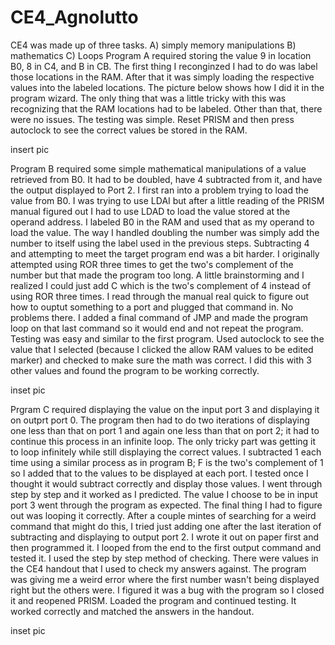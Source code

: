 CE4_Agnolutto
=============
CE4 was made up of three tasks. 
A) simply memory manipulations
B) mathematics
C) Loops
Program A required storing the value 9 in location B0, 8 in C4, and B in CB. The first thing I reconginzed I had to do was
label those locations in the RAM. After that it was simply loading the respective values into the labeled locations. The 
picture below shows how I did it in the program wizard. The only thing that was a little tricky with this was recognizing 
that the RAM locations had to be labeled. Other than that, there were no issues. The testing was simple. Reset PRISM and 
then press autoclock to see the correct values be stored in the RAM. 

insert pic

Program B required some simple mathematical manipulations of a value retrieved from B0. It had to be doubled, have 4 
subtracted from it, and have the output displayed to Port 2. I first ran into a problem trying to load the value from B0.
I was trying to use LDAI but after a little reading of the PRISM manual figured out I had to use LDAD to load the value
stored at the operand address. I labeled B0 in the RAM and used that as my operand to load the value. The way I handled 
doubling the number was simply add the number to itself using the label used in the previous steps. Subtracting 4 and 
attempting to meet the target program end was a bit harder. I originally attempted using ROR three times to get the 
two's complement of the number but that made the program too long. A little brainstorming and I realized I could just add
C which is the two's complement of 4 instead of using ROR three times. I read through the manual real quick to figure out
how to ouptut something to a port and plugged that command in. No problems there. I added a final command of JMP and 
made the program loop on that last command so it would end and not repeat the program. Testing was easy and similar to the
first program. Used autoclock to see the value that I selected (because I clicked the allow RAM values to be edited marker)
and checked to make sure the math was correct. I did this with 3 other values and found the program to be working correctly.

inset pic

Prgram C required displaying the value on the input port 3 and displaying it on outprt port 0. The program then had to do 
two iterations of displaying one less than that on port 1 and again one less than that on port 2; it had to continue this 
process in an infinite loop. The only tricky part was getting it to loop infinitely while still displaying the correct 
values. I subtracted 1 each time using a similar process as in program B; F is the two's complement of 1 so I added that 
to the values to be displayed at each port. I tested once I thought it would subtract correctly and display those values.
I went through step by step and it worked as I predicted. The value I choose to be in input port 3 went through the program
as expected. The final thing I had to figure out was looping it correctly. After a couple mintes of searching for a weird
command that might do this, I tried just adding one after the last iteration of subtracting and displaying to output port
2. I wrote it out on paper first and then programmed it. I looped from the end to the first output command and tested it.
I used the step by step method of checking. There were values in the CE4 handout that I used to check my answers against.
The program was giving me a weird error where the first number wasn't being displayed right but the others were. I figured
it was a bug with the program so I closed it and reopened PRISM. Loaded the program and continued testing. It worked 
correctly and matched the answers in the handout. 

inset pic
